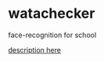# watachecker
face-recognition for school

[description here](https://drive.google.com/file/d/1Mdhtf_Jz3tiCwNVf9XQiWXP6i0k3Bnoz/view)
